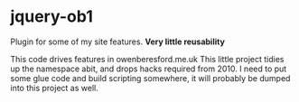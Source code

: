 # jquery-ob1
Plugin for some of my site features. **Very little reusability**

This code drives features in owenberesford.me.uk This little project tidies up the namespace abit, and drops hacks required from 2010.
I need to put some glue code and build scripting somewhere, it will probably be dumped into this project as well.
